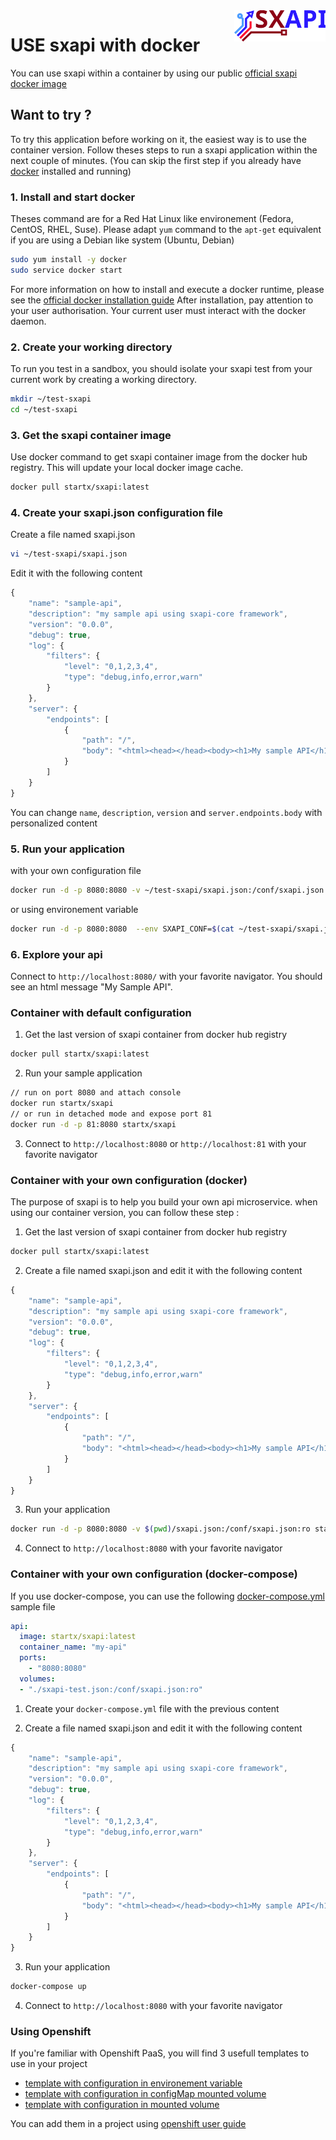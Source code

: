 <img align="right" height="50" src="https://raw.githubusercontent.com/startxfr/sxapi-core/v0.2.4-docker/docs/assets/logo.svg?sanitize=true">

# USE sxapi with docker

You can use sxapi within a container by using our public 
[official sxapi docker image](https://hub.docker.com/r/startx/sxapi/)


## Want to try ?

To try this application before working on it, the easiest way 
is to use the container version. Follow theses steps to run
a sxapi application within the next couple of minutes. 
(You can skip the first step if you already have [docker](https://www.docker.com)
installed and running)

### 1. Install and start docker

Theses command are for a Red Hat Linux like
environement (Fedora, CentOS, RHEL, Suse). Please adapt `yum` command to the 
```apt-get``` equivalent if you are using a Debian like system (Ubuntu, Debian)

```bash
sudo yum install -y docker
sudo service docker start
```
For more information on how to install and execute a docker runtime, please see
the [official docker installation guide](https://docs.docker.com/engine/installation/)
After installation, pay attention to your user authorisation. Your current user
must interact with the docker daemon.

### 2. Create your working directory

To run you test in a sandbox, you should isolate your sxapi test from 
your current work by creating a working directory.
```bash
mkdir ~/test-sxapi
cd ~/test-sxapi
```

### 3. Get the sxapi container image

Use docker command to get sxapi container image from the docker hub registry. 
This will update your local docker image cache.

```bash
docker pull startx/sxapi:latest
```

### 4. Create your sxapi.json configuration file

Create a file named sxapi.json

```bash
vi ~/test-sxapi/sxapi.json
```

Edit it with the following content

```javascript
{
    "name": "sample-api",
    "description": "my sample api using sxapi-core framework",
    "version": "0.0.0",
    "debug": true,
    "log": {
        "filters": {
            "level": "0,1,2,3,4",
            "type": "debug,info,error,warn"
        }
    },
    "server": {
        "endpoints": [
            {
                "path": "/",
                "body": "<html><head></head><body><h1>My sample API</h1></body></html>"
            }
        ]
    }
}
```

You can change `name`, `description`, `version` and `server.endpoints.body` with personalized content

### 5. Run your application

with your own configuration file 

```bash
docker run -d -p 8080:8080 -v ~/test-sxapi/sxapi.json:/conf/sxapi.json:ro startx/sxapi
```

or using environement variable

```bash
docker run -d -p 8080:8080  --env SXAPI_CONF=$(cat ~/test-sxapi/sxapi.json) startx/sxapi
```

### 6. Explore your api

Connect to `http://localhost:8080/` with your favorite navigator. You should
see an html message "My Sample API".


### Container with default configuration

1. Get the last version of sxapi container from docker hub registry
```bash
docker pull startx/sxapi:latest
```

2. Run your sample application
```bash
// run on port 8080 and attach console
docker run startx/sxapi
// or run in detached mode and expose port 81
docker run -d -p 81:8080 startx/sxapi
```

3. Connect to `http://localhost:8080` or `http://localhost:81` 
with your favorite navigator


### Container with your own configuration (docker)

The purpose of sxapi is to help you build your own api microservice. 
when using our container version, you can follow these step :

1. Get the last version of sxapi container from docker hub registry
```bash
docker pull startx/sxapi:latest
```

2. Create a file named sxapi.json and edit it with the following content
```javascript
{
    "name": "sample-api",
    "description": "my sample api using sxapi-core framework",
    "version": "0.0.0",
    "debug": true,
    "log": {
        "filters": {
            "level": "0,1,2,3,4",
            "type": "debug,info,error,warn"
        }
    },
    "server": {
        "endpoints": [
            {
                "path": "/",
                "body": "<html><head></head><body><h1>My sample API</h1></body></html>"
            }
        ]
    }
}
```

3. Run your application
```bash
docker run -d -p 8080:8080 -v $(pwd)/sxapi.json:/conf/sxapi.json:ro startx/sxapi
```

4. Connect to `http://localhost:8080` with your favorite navigator


### Container with your own configuration (docker-compose)

If you use docker-compose, you can use the following [docker-compose.yml](./docker-compose.yml) 
sample file
```yaml
api:
  image: startx/sxapi:latest
  container_name: "my-api"
  ports:
    - "8080:8080"
  volumes:
  - "./sxapi-test.json:/conf/sxapi.json:ro"
```

1. Create your `docker-compose.yml` file with the previous content

2. Create a file named sxapi.json and edit it with the following content
```javascript
{
    "name": "sample-api",
    "description": "my sample api using sxapi-core framework",
    "version": "0.0.0",
    "debug": true,
    "log": {
        "filters": {
            "level": "0,1,2,3,4",
            "type": "debug,info,error,warn"
        }
    },
    "server": {
        "endpoints": [
            {
                "path": "/",
                "body": "<html><head></head><body><h1>My sample API</h1></body></html>"
            }
        ]
    }
}
```

3. Run your application
```bash
docker-compose up
```

4. Connect to `http://localhost:8080` with your favorite navigator


### Using Openshift

If you're familiar with Openshift PaaS, you will find 3 usefull templates to use in
your project
- [template with configuration in environement variable](./openshift-template-env.yml)
- [template with configuration in configMap mounted volume](./openshift-template-configMap.yml)
- [template with configuration in mounted volume](./openshift-template-volume.yml)

You can add them in a project using [openshift user guide](https://docs.openshift.org/latest/dev_guide/templates.html#uploading-a-template)